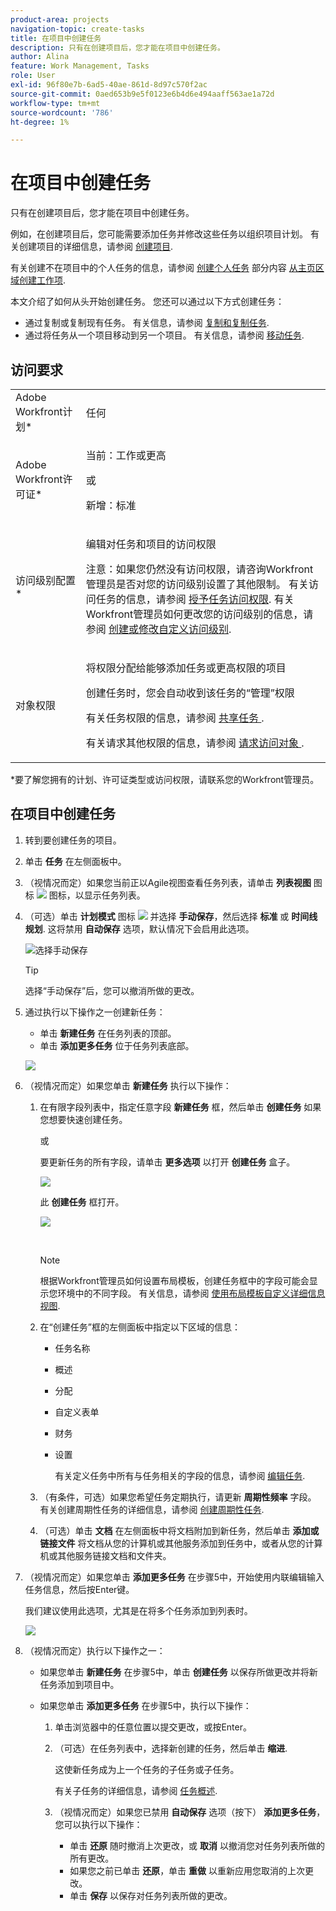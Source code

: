 ```yaml
---
product-area: projects
navigation-topic: create-tasks
title: 在项目中创建任务
description: 只有在创建项目后，您才能在项目中创建任务。
author: Alina
feature: Work Management, Tasks
role: User
exl-id: 96f80e7b-6ad5-40ae-861d-8d97c570f2ac
source-git-commit: 0aed653b9e5f0123e6b4d6e494aaff563ae1a72d
workflow-type: tm+mt
source-wordcount: '786'
ht-degree: 1%

---
```


# 在项目中创建任务

<!-- Audited: 1/2024 -->

只有在创建项目后，您才能在项目中创建任务。

例如，在创建项目后，您可能需要添加任务并修改这些任务以组织项目计划。 有关创建项目的详细信息，请参阅 [创建项目](../../../manage-work/projects/create-projects/create-project.md).

有关创建不在项目中的个人任务的信息，请参阅 [创建个人任务](../../../workfront-basics/using-home/using-the-home-area/create-work-items-in-home.md#create-a-personal-task) 部分内容 [从主页区域创建工作项](../../../workfront-basics/using-home/using-the-home-area/create-work-items-in-home.md).

本文介绍了如何从头开始创建任务。 您还可以通过以下方式创建任务：

* 通过复制或复制现有任务。 有关信息，请参阅 [复制和复制任务](../../../manage-work/tasks/manage-tasks/copy-and-duplicate-tasks.md).
* 通过将任务从一个项目移动到另一个项目。 有关信息，请参阅 [移动任务](../../../manage-work/tasks/manage-tasks/move-tasks.md).

## 访问要求

<table style="table-layout:auto"> 
 <col> 
 <col> 
 <tbody> 
  <tr> 
   <td role="rowheader">Adobe Workfront计划*</td> 
   <td> <p>任何</p> </td> 
  </tr> 
  <tr> 
   <td role="rowheader"> <p role="rowheader">Adobe Workfront许可证*</p> </td> 
   <td><p>当前：工作或更高</p> 
   或
   <p>新增：标准</p> </td> 
  </tr> 
  <tr> 
   <td role="rowheader">访问级别配置*</td> 
   <td> <p>编辑对任务和项目的访问权限</p> <p>注意：如果您仍然没有访问权限，请咨询Workfront管理员是否对您的访问级别设置了其他限制。 有关访问任务的信息，请参阅 <a href="../../../administration-and-setup/add-users/configure-and-grant-access/grant-access-tasks.md" class="MCXref xref">授予任务访问权限</a>. 有关Workfront管理员如何更改您的访问级别的信息，请参阅 <a href="../../../administration-and-setup/add-users/configure-and-grant-access/create-modify-access-levels.md" class="MCXref xref">创建或修改自定义访问级别</a>. </p> </td> 
  </tr> 
  <tr> 
   <td role="rowheader">对象权限</td> 
   <td> <p>将权限分配给能够添加任务或更高权限的项目</p> <p>创建任务时，您会自动收到该任务的“管理”权限</p> <p> 有关任务权限的信息，请参阅 <a href="../../../workfront-basics/grant-and-request-access-to-objects/share-a-task.md" class="MCXref xref">共享任务 </a>. </p> <p>有关请求其他权限的信息，请参阅 <a href="../../../workfront-basics/grant-and-request-access-to-objects/request-access.md" class="MCXref xref">请求访问对象 </a>.</p> </td> 
  </tr> 
 </tbody> 
</table>


&#42;要了解您拥有的计划、许可证类型或访问权限，请联系您的Workfront管理员。

## 在项目中创建任务

1. 转到要创建任务的项目。
1. 单击 **任务** 在左侧面板中。
1. （视情况而定）如果您当前正以Agile视图查看任务列表，请单击 **列表视图** 图标 ![](assets/list-view-in-agile-view-for-tasks.png) 图标，以显示任务列表。
1. （可选）单击 **计划模式** 图标 ![](assets/nwe-plan-mode-icon-task-list.png) 并选择 **手动保存**，然后选择 **标准** 或 **时间线规划**. 这将禁用 **自动保存** 选项，默认情况下会启用此选项。

   ![选择手动保存](assets/manual-save-option.png)

   >[!TIP]
   >
   >选择“手动保存”后，您可以撤消所做的更改。

1. 通过执行以下操作之一创建新任务：

   * 单击 **新建任务** 在任务列表的顶部。
   * 单击 **添加更多任务** 位于任务列表底部。

   ![](assets/qs-new-task-or-add-task-buttons-in-list-highlighted-350x242.png)

1. （视情况而定）如果您单击 **新建任务** 执行以下操作：

   1. 在有限字段列表中，指定任意字段 **新建任务** 框，然后单击 **创建任务** 如果您想要快速创建任务。

      或

      要更新任务的所有字段，请单击 **更多选项** 以打开 **创建任务** 盒子。

      ![](assets/nwe-create-task-small-screen-350x272.png)

      此 **创建任务** 框打开。

      ![](assets/create-task-larger-box-nwe-350x244.png)

       

      >[!NOTE]
      >
      >根据Workfront管理员如何设置布局模板，创建任务框中的字段可能会显示您环境中的不同字段。 有关信息，请参阅 [使用布局模板自定义详细信息视图](../../../administration-and-setup/customize-workfront/use-layout-templates/customize-details-view-layout-template.md).

   1. 在“创建任务”框的左侧面板中指定以下区域的信息：

      * 任务名称
      * 概述
      * 分配
      * 自定义表单
      * 财务
      * 设置

        有关定义任务中所有与任务相关的字段的信息，请参阅 [编辑任务](../../../manage-work/tasks/manage-tasks/edit-tasks.md).

   1. （有条件，可选）如果您希望任务定期执行，请更新 **周期性频率** 字段。 有关创建周期性任务的详细信息，请参阅 [创建周期性任务](../../../manage-work/tasks/create-tasks/create-recurring-tasks.md).
   1. （可选）单击 **文档** 在左侧面板中将文档附加到新任务，然后单击 **添加或链接文件** 将文档从您的计算机或其他服务添加到任务中，或者从您的计算机或其他服务链接文档和文件夹。

1. （视情况而定）如果您单击 **添加更多任务** 在步骤5中，开始使用内联编辑输入任务信息，然后按Enter键。

   <!--
   <p data-mc-conditions="QuicksilverOrClassic.Draft mode">(NOTE: ensure this stays accurate)</p>
   -->

   我们建议使用此选项，尤其是在将多个任务添加到列表时。

   ![](assets/ctp4-350x26.png)

1. （视情况而定）执行以下操作之一：

   * 如果您单击 **新建任务** 在步骤5中，单击 **创建任务** 以保存所做更改并将新任务添加到项目中。

     <!--   
     <p data-mc-conditions="QuicksilverOrClassic.Draft mode">(NOTE: is this step still right?)</p>   
     -->

   * 如果您单击 **添加更多任务** 在步骤5中，执行以下操作：

     <!--   
     <p data-mc-conditions="QuicksilverOrClassic.Draft mode">(NOTE: is this step still right?) </p>   
     -->

      1. 单击浏览器中的任意位置以提交更改，或按Enter。
      1. （可选）在任务列表中，选择新创建的任务，然后单击 **缩进**.

         这使新任务成为上一个任务的子任务或子任务。

         有关子任务的详细信息，请参阅 [任务概述](../../../manage-work/tasks/task-information/tasks-overview.md).

      1. （视情况而定）如果您已禁用 **自动保存** 选项（按下） **添加更多任务**，您可以执行以下操作：

         * 单击 **还原** 随时撤消上次更改，或 **取消** 以撤消您对任务列表所做的所有更改。
         * 如果您之前已单击 **还原**，单击 **重做** 以重新应用您取消的上次更改。
         * 单击 **保存** 以保存对任务列表所做的更改。
